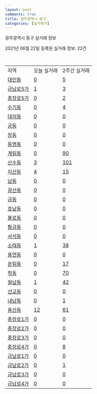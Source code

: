 ```yaml
---
layout: post
comments: true
title: 광주광역시 동구
categories: [실거래가]
---
```


광주광역시 동구 실거래 정보

2021년 06월 22일 등록된 실거래 정보: 22건

<script type="text/javascript">
  google.charts.load('current', {'packages':['corechart']});
  google.charts.setOnLoadCallback(drawChart);

  function drawChart() {
    var data = google.visualization.arrayToDataTable([['거래일', '매매', '전월세', '전매'], ['2021-02', 0, 7, 0], ['2021-03', 2, 30, 1], ['2021-04', 65, 57, 18], ['2021-05', 80, 87, 38], ['2021-06', 29, 41, 3]]);

    var options = {
      title: '최근 유형별 거래량 추이',
      legend: { position: 'bottom' }
    };

    var chart = new google.visualization.LineChart(document.getElementById('columnchart_material'));
    chart.draw(data, (options));
  }
</script>

<div id="columnchart_material" style="width: 450px; margin-left: -35px"></div>
<br>
<table class="sortable">
  <tr>
    <td>지역</td>
    <td>오늘 실거래</td>
    <td>2주간 실거래</td>
  </tr>

  
  <tr class="item">
    <td><a href="2911010100.html">대인동</a></td>
    <td><a href="2911010100.html">0</a></td>
    <td><a href="2911010100.html">5</a></td>
  </tr>
    

  <tr class="item">
    <td><a href="2911010200.html">금남로5가</a></td>
    <td><a href="2911010200.html">1</a></td>
    <td><a href="2911010200.html">3</a></td>
  </tr>
    

  <tr class="item">
    <td><a href="2911010300.html">충장로5가</a></td>
    <td><a href="2911010300.html">0</a></td>
    <td><a href="2911010300.html">2</a></td>
  </tr>
    

  <tr class="item">
    <td><a href="2911010400.html">수기동</a></td>
    <td><a href="2911010400.html">0</a></td>
    <td><a href="2911010400.html">4</a></td>
  </tr>
    

  <tr class="item">
    <td><a href="2911010500.html">대의동</a></td>
    <td><a href="2911010500.html">0</a></td>
    <td><a href="2911010500.html">0</a></td>
  </tr>
    

  <tr class="item">
    <td><a href="2911010600.html">궁동</a></td>
    <td><a href="2911010600.html">0</a></td>
    <td><a href="2911010600.html">0</a></td>
  </tr>
    

  <tr class="item">
    <td><a href="2911010700.html">장동</a></td>
    <td><a href="2911010700.html">0</a></td>
    <td><a href="2911010700.html">0</a></td>
  </tr>
    

  <tr class="item">
    <td><a href="2911010800.html">동명동</a></td>
    <td><a href="2911010800.html">0</a></td>
    <td><a href="2911010800.html">0</a></td>
  </tr>
    

  <tr class="item">
    <td><a href="2911010900.html">계림동</a></td>
    <td><a href="2911010900.html">0</a></td>
    <td><a href="2911010900.html">90</a></td>
  </tr>
    

  <tr class="item">
    <td><a href="2911011000.html">산수동</a></td>
    <td><a href="2911011000.html">3</a></td>
    <td><a href="2911011000.html">101</a></td>
  </tr>
    

  <tr class="item">
    <td><a href="2911011100.html">지산동</a></td>
    <td><a href="2911011100.html">4</a></td>
    <td><a href="2911011100.html">15</a></td>
  </tr>
    

  <tr class="item">
    <td><a href="2911011200.html">남동</a></td>
    <td><a href="2911011200.html">0</a></td>
    <td><a href="2911011200.html">0</a></td>
  </tr>
    

  <tr class="item">
    <td><a href="2911011300.html">광산동</a></td>
    <td><a href="2911011300.html">0</a></td>
    <td><a href="2911011300.html">0</a></td>
  </tr>
    

  <tr class="item">
    <td><a href="2911011400.html">금동</a></td>
    <td><a href="2911011400.html">0</a></td>
    <td><a href="2911011400.html">0</a></td>
  </tr>
    

  <tr class="item">
    <td><a href="2911011500.html">호남동</a></td>
    <td><a href="2911011500.html">0</a></td>
    <td><a href="2911011500.html">0</a></td>
  </tr>
    

  <tr class="item">
    <td><a href="2911011600.html">불로동</a></td>
    <td><a href="2911011600.html">0</a></td>
    <td><a href="2911011600.html">0</a></td>
  </tr>
    

  <tr class="item">
    <td><a href="2911011700.html">황금동</a></td>
    <td><a href="2911011700.html">0</a></td>
    <td><a href="2911011700.html">0</a></td>
  </tr>
    

  <tr class="item">
    <td><a href="2911011800.html">서석동</a></td>
    <td><a href="2911011800.html">0</a></td>
    <td><a href="2911011800.html">0</a></td>
  </tr>
    

  <tr class="item">
    <td><a href="2911011900.html">소태동</a></td>
    <td><a href="2911011900.html">1</a></td>
    <td><a href="2911011900.html">38</a></td>
  </tr>
    

  <tr class="item">
    <td><a href="2911012000.html">용연동</a></td>
    <td><a href="2911012000.html">0</a></td>
    <td><a href="2911012000.html">0</a></td>
  </tr>
    

  <tr class="item">
    <td><a href="2911012100.html">운림동</a></td>
    <td><a href="2911012100.html">0</a></td>
    <td><a href="2911012100.html">17</a></td>
  </tr>
    

  <tr class="item">
    <td><a href="2911012200.html">학동</a></td>
    <td><a href="2911012200.html">0</a></td>
    <td><a href="2911012200.html">70</a></td>
  </tr>
    

  <tr class="item">
    <td><a href="2911012300.html">월남동</a></td>
    <td><a href="2911012300.html">1</a></td>
    <td><a href="2911012300.html">42</a></td>
  </tr>
    

  <tr class="item">
    <td><a href="2911012400.html">선교동</a></td>
    <td><a href="2911012400.html">0</a></td>
    <td><a href="2911012400.html">0</a></td>
  </tr>
    

  <tr class="item">
    <td><a href="2911012500.html">내남동</a></td>
    <td><a href="2911012500.html">0</a></td>
    <td><a href="2911012500.html">1</a></td>
  </tr>
    

  <tr class="item">
    <td><a href="2911012600.html">용산동</a></td>
    <td><a href="2911012600.html">12</a></td>
    <td><a href="2911012600.html">61</a></td>
  </tr>
    

  <tr class="item">
    <td><a href="2911012700.html">충장로1가</a></td>
    <td><a href="2911012700.html">0</a></td>
    <td><a href="2911012700.html">0</a></td>
  </tr>
    

  <tr class="item">
    <td><a href="2911012800.html">충장로2가</a></td>
    <td><a href="2911012800.html">0</a></td>
    <td><a href="2911012800.html">0</a></td>
  </tr>
    

  <tr class="item">
    <td><a href="2911012900.html">충장로3가</a></td>
    <td><a href="2911012900.html">0</a></td>
    <td><a href="2911012900.html">0</a></td>
  </tr>
    

  <tr class="item">
    <td><a href="2911013000.html">충장로4가</a></td>
    <td><a href="2911013000.html">0</a></td>
    <td><a href="2911013000.html">8</a></td>
  </tr>
    

  <tr class="item">
    <td><a href="2911013100.html">금남로1가</a></td>
    <td><a href="2911013100.html">0</a></td>
    <td><a href="2911013100.html">0</a></td>
  </tr>
    

  <tr class="item">
    <td><a href="2911013200.html">금남로2가</a></td>
    <td><a href="2911013200.html">0</a></td>
    <td><a href="2911013200.html">1</a></td>
  </tr>
    

  <tr class="item">
    <td><a href="2911013300.html">금남로3가</a></td>
    <td><a href="2911013300.html">0</a></td>
    <td><a href="2911013300.html">0</a></td>
  </tr>
    

  <tr class="item">
    <td><a href="2911013400.html">금남로4가</a></td>
    <td><a href="2911013400.html">0</a></td>
    <td><a href="2911013400.html">0</a></td>
  </tr>
    


</table>


    